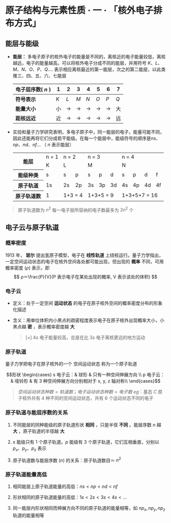 # 原子结构与元素性质 · 一 · 「核外电子排布方式」

## 能层与能级

- **能层：** 多电子原子的核外电子的能量是不同的，离核近的电子能量较低，离核越远，电子的能量越高。可以将核外电子分成不同的能层，并用符号 $K、L、M、N、O、P、Q....$ 表示相应离核最近的第一能层，次之的第二能层，以此类推三、四、五、六、七能层
  
  | 电子层序数( $n$ ) | $1$   | $2$   | $3$   | $4$   | $5$   | $6$   | $7$   |
  | -------- | --- | --- | --- | --- | --- | --- | --- |
  | **符号表示** | $K$   | $L$   | $M$   | $N$   | $O$   | $P$   | $Q$   |
  | **能量大小** | 小   | $\longrightarrow$   | $\longrightarrow$   | $\longrightarrow$   | $\longrightarrow$   | $\longrightarrow$   | 大   |
  | **距核远近** | 近   | $\longrightarrow$   | $\longrightarrow$   | $\longrightarrow$   | $\longrightarrow$   | $\longrightarrow$   | 远   |

- 实验和量子力学研究表明，多电子原子中，同一能层的电子，能量可能不同，因此还能再将它们分成若干能级。在每一个能层中，能级符号的顺序是$ns、np、nd、nf...$ （ $n$ 表示能层）
    <table>
        <tr>
            <th rowspan="2"> 能层 </th>
            <td> n = 1 </td>
            <td colspan="2"> n = 2 </td>
            <td colspan="3"> n = 3 </td>
            <td colspan="4"> n = 4 </td>
        </tr>
        <tr>
            <td> K </td>
            <td colspan="2"> L </td>
            <td colspan="3"> M </td>
            <td colspan="4"> N </td>
        </tr>
        <tr>
            <th> 能级种类 </th>
            <td> s </td>
            <td> s </td>
            <td> p </td>
            <td> s </td>
            <td> p </td>
            <td> d </td>
            <td> s </td>
            <td> p </td>
            <td> d </td>
            <td> f </td>
        </tr>
        <tr>
            <th> 原子轨道 </th>
            <td> 1s </td>
            <td> 2s </td>
            <td> 2p </td>
            <td> 3s </td>
            <td> 3p </td>
            <td> 3d </td>
            <td> 4s </td>
            <td> 4p </td>
            <td> 4d </td>
            <td> 4f </td>
        </tr>
        <tr>
            <th> 原子轨道数 </th>
            <td> 1 </td>
            <td colspan="2"> 1+3 = 4 </td>
            <td colspan="3"> 1+3+5 = 9 </td>
            <td colspan="4"> 1+3+5+7 = 16 </td>
        </tr>
    </table>

> 原子轨道数为 $n^2$
> 每一电子层所容纳的电子数最多为 $2n^2$ 个

## 电子云与原子轨道

### 概率密度

1913 年，  **玻尔**  提出氢原子模型，电子在  **线性轨道**  上绕核运行。量子力学指出，一定空间运动状态的电子在核外空间各处都可能出现，但出现的  **概率**  不同，可用概率密度 $(ρ)$ 表示，即
$$
ρ＝\frac{P}{V}(P 表示电子在某处出现的概率, V 表示该处的体积)
$$

### 电子云

- 定义：处于一定空间 **运动状态** 的电子在原子核外空间的概率密度分布的形象化描述

- 含义：用单位体积内小黑点的疏密程度表示电子在原子核外出现概率大小，小黑点越 **密** ，表示概率密度越 **大**

  > [×]  $4s$ 电子能量较高，总是在比 $3s$ 电子离核更远的地方运动

### 原子轨道

量子力学把电子在原子核外的一个 空间运动状态  称为一个原子轨道

$$形状   \begin{cases}
s 电子云：& 球形 & 只有一种空间伸展方向 \\
p 电子云：& 哑铃形 & 有 3 种空间伸展方向分别相对于 x, y, z 轴对称\\
\end{cases}$$

> $空间运动状态种数=轨道数； 电子运动状态种数=电子数$
> $eg$：基态 $C$ 原子核外共有 $4$ 种不同的空间运动状态，共有 $6$ 个运动状态不同的电子

### 原子轨道与能层序数的关系

1. 不同能层的同种能级的原子轨道形状  **相同**  ，只是半径  **不同**  。能层序数 $n$ 越  **大**  ，原子轨道的半径越  **大**  

2. $s$ 能级只有 $1$ 个原子轨道。$p$ 能级有 $3$ 个原子轨道，它们互相垂直，分别以 $p_x、p_y、p_z$ 表示

3. 原子轨道数与能层序数 $(n)$ 的关系：原子轨道数目＝ $n^2$  

### 原子轨道能量高低

1. 相同能层上原子轨道能量的高低：$ns<np<nd<nf$

2. 形状相同的原子轨道能量的高低：$1s<2s<3s<4s<...$

3. 同一能层内形状相同而伸展方向不同的原子轨道的能量相等，如 $np_x,np_y,np_z$ 轨道的能量相等
